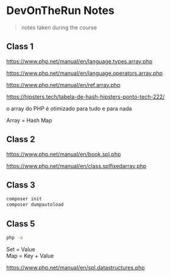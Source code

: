 # DevOnTheRun Notes

> notes taken during the course

<!-- https://gitignore.io -->

## Class 1

https://www.php.net/manual/en/language.types.array.php

https://www.php.net/manual/en/language.operators.array.php

https://www.php.net/manual/en/ref.array.php

https://hipsters.tech/tabela-de-hash-hipsters-ponto-tech-222/

o array do PHP é otimizado para tudo e para nada

Array = Hash Map

## Class 2

https://www.php.net/manual/en/book.spl.php

https://www.php.net/manual/en/class.splfixedarray.php

## Class 3

```sh
composer init
composer dumpautoload
```

## Class 5

```sh
php -a
```

Set = Value  
Map = Key + Value

https://www.php.net/manual/en/spl.datastructures.php
